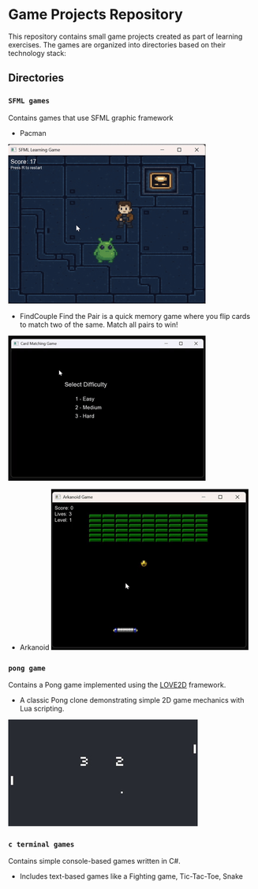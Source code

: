 # Game Projects Repository

This repository contains small game projects created as part of learning exercises. The games are organized into directories based on their technology stack:

## Directories
### `SFML games`
Contains games that use SFML graphic framework
- Pacman

![pacman_preview](content/pacman.gif)

- FindCouple
Find the Pair is a quick memory game where you flip cards to match two of the same. Match all pairs to win!

![findcouple_preview](content/find_couple.gif)

- Arkanoid
![arkanoid_preview](content/arkanoid.gif)


### `pong game`
Contains a Pong game implemented using the [LOVE2D](https://love2d.org/) framework.  
- A classic Pong clone demonstrating simple 2D game mechanics with Lua scripting.

![pong_preview](content/pong_banner.jpg)

### `c terminal games`
Contains simple console-based games written in C#.
- Includes text-based games like a Fighting game, Tic-Tac-Toe, Snake

